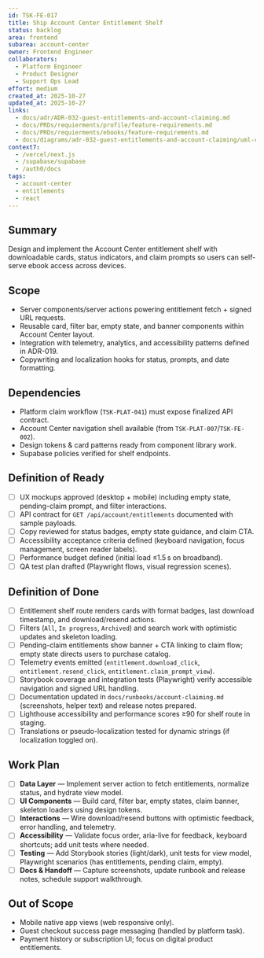 ```yaml
---
id: TSK-FE-017
title: Ship Account Center Entitlement Shelf
status: backlog
area: frontend
subarea: account-center
owner: Frontend Engineer
collaborators:
  - Platform Engineer
  - Product Designer
  - Support Ops Lead
effort: medium
created_at: 2025-10-27
updated_at: 2025-10-27
links:
  - docs/adr/ADR-032-guest-entitlements-and-account-claiming.md
  - docs/PRDs/requierments/profile/feature-requirements.md
  - docs/PRDs/requierments/ebooks/feature-requirements.md
  - docs/diagrams/adr-032-guest-entitlements-and-account-claiming/uml-components.mmd
context7:
  - /vercel/next.js
  - /supabase/supabase
  - /auth0/docs
tags:
  - account-center
  - entitlements
  - react
---
```


## Summary
Design and implement the Account Center entitlement shelf with downloadable cards, status indicators, and claim prompts so users can self-serve ebook access across devices.

## Scope
- Server components/server actions powering entitlement fetch + signed URL requests.
- Reusable card, filter bar, empty state, and banner components within Account Center layout.
- Integration with telemetry, analytics, and accessibility patterns defined in ADR-019.
- Copywriting and localization hooks for status, prompts, and date formatting.

## Dependencies
- Platform claim workflow (`TSK-PLAT-041`) must expose finalized API contract.
- Account Center navigation shell available (from `TSK-PLAT-007`/`TSK-FE-002`).
- Design tokens & card patterns ready from component library work.
- Supabase policies verified for shelf endpoints.

## Definition of Ready
- [ ] UX mockups approved (desktop + mobile) including empty state, pending-claim prompt, and filter interactions.
- [ ] API contract for `GET /api/account/entitlements` documented with sample payloads.
- [ ] Copy reviewed for status badges, empty state guidance, and claim CTA.
- [ ] Accessibility acceptance criteria defined (keyboard navigation, focus management, screen reader labels).
- [ ] Performance budget defined (initial load ≤1.5 s on broadband).
- [ ] QA test plan drafted (Playwright flows, visual regression scenes).

## Definition of Done
- [ ] Entitlement shelf route renders cards with format badges, last download timestamp, and download/resend actions.
- [ ] Filters (`All`, `In progress`, `Archived`) and search work with optimistic updates and skeleton loading.
- [ ] Pending-claim entitlements show banner + CTA linking to claim flow; empty state directs users to purchase catalog.
- [ ] Telemetry events emitted (`entitlement.download_click`, `entitlement.resend_click`, `entitlement.claim_prompt_view`).
- [ ] Storybook coverage and integration tests (Playwright) verify accessible navigation and signed URL handling.
- [ ] Documentation updated in `docs/runbooks/account-claiming.md` (screenshots, helper text) and release notes prepared.
- [ ] Lighthouse accessibility and performance scores ≥90 for shelf route in staging.
- [ ] Translations or pseudo-localization tested for dynamic strings (if localization toggled on).

## Work Plan
- [ ] **Data Layer** — Implement server action to fetch entitlements, normalize status, and hydrate view model.
- [ ] **UI Components** — Build card, filter bar, empty states, claim banner, skeleton loaders using design tokens.
- [ ] **Interactions** — Wire download/resend buttons with optimistic feedback, error handling, and telemetry.
- [ ] **Accessibility** — Validate focus order, aria-live for feedback, keyboard shortcuts; add unit tests where needed.
- [ ] **Testing** — Add Storybook stories (light/dark), unit tests for view model, Playwright scenarios (has entitlements, pending claim, empty).
- [ ] **Docs & Handoff** — Capture screenshots, update runbook and release notes, schedule support walkthrough.

## Out of Scope
- Mobile native app views (web responsive only).
- Guest checkout success page messaging (handled by platform task).
- Payment history or subscription UI; focus on digital product entitlements.
